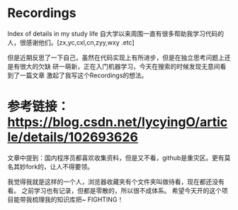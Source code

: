 # Recordings
Index of details in my study life
自大学以来周围一直有很多帮助我学习代码的人，很感谢他们。[zx,yc,cxl,cn,zyy,wxy .etc]

但是近期反思了一下自己，虽然在代码实现上有所进步，但是在独立思考问题上还是有很大的欠缺
研一萌新，正在入门机器学习，今天在搜索的时候发现无意间看到了一篇文章
激起了我写这个Recordings的想法。
# 参考链接：https://blog.csdn.net/lycyingO/article/details/102693626
文章中提到：国内程序员都喜欢收集资料，但是又不看，github是重灾区。更有莫名其妙fork的，让人不得要领。

我觉得我就是这样的一个人，浏览器收藏夹有个文件夹叫做待看，现在都还没有看。
之前学习也有记录，但都是零散的，所以很不成体系。
希望今天开的这个项目能带我梳理我的知识库把~
FIGHTING！
